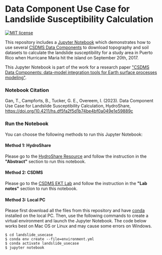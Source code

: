 # Data Component Use Case for Landslide Susceptibility Calculation
[![MIT license](https://img.shields.io/badge/License-MIT-blue.svg)](https://github.com/gantian127/landslide_usecase/blob/master/LICENSE.txt)


This repository includes a [Jupyter Notebook](landslide_puertorico.ipynb) 
which demonstrates how to use several [CSDMS Data Components](https://csdms.colorado.edu/wiki/DataComponents) to download 
topography and soil datasets to calculate the landslide susceptibility for a study area in Puerto Rico when Hurricane 
Maria hit the island on September 20th, 2017.

This Jupyter Notebook is part of the work for a research paper
["CSDMS Data Components: data-model integration tools for Earth surface processes modeling"](https://doi.org/10.5194/gmd-2023-127).


### Notebook Citation
Gan, T., Campforts, B., Tucker, G. E., Overeem, I. (2023). Data Component Use Case for Landslide Susceptibility 
Calculation, HydroShare, https://doi.org/10.4211/hs.df5fa2f5d1b74be4bf0a049e1e59889c


### Run the Notebook
You can choose the following methods to run this Jupyter Notebook: 

#### Method 1: HydroShare
Please go to the [HydroShare Resource](https://www.hydroshare.org/resource/df5fa2f5d1b74be4bf0a049e1e59889c/) 
and follow the instruction in the **"Abstract"** section to run this notebook.

#### Method 2: CSDMS
Please go to the [CSDMS EKT Lab](https://csdms.colorado.edu/wiki/Lab-0031) 
and follow the instruction in the **"Lab notes"** section to run this notebook.


#### Method 3: Local PC
Please first download all the files from this repository and have 
[conda](https://conda.io/projects/conda/en/latest/user-guide/install/index.html) installed on the local PC.
Then, use the following commands to create a virtual environment and launch the Jupyter Notebook. The code below works best on Mac OS or Linux and may cause some errors on Windows.
```
$ cd landslide_usecase
$ conda env create --file=environment.yml
$ conda activate landslide_usecase
$ jupyter notebook
```

